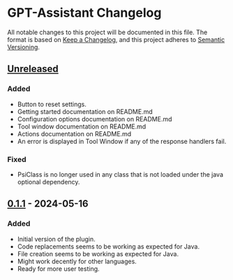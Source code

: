 <!-- Keep a Changelog guide -> https://keepachangelog.com -->

# GPT-Assistant Changelog

All notable changes to this project will be documented in this file.
The format is based on [Keep a Changelog](https://keepachangelog.com/en/1.1.0/),
and this project adheres to [Semantic Versioning](https://semver.org/spec/v2.0.0.html).

## [Unreleased]

### Added
- Button to reset settings.
- Getting started documentation on README.md
- Configuration options documentation on README.md
- Tool window documentation on README.md
- Actions documentation on README.md
- An error is displayed in Tool Window if any of the response handlers fail.

### Fixed

- PsiClass is no longer used in any class that is not loaded under the java optional dependency.

## [0.1.1] - 2024-05-16

### Added

- Initial version of the plugin.
- Code replacements seems to be working as expected for Java.
- File creation seems to be working as expected for Java.
- Might work decently for other languages.
- Ready for more user testing.

[Unreleased]: https://github.com/Feddericokz/GPT-Assistant/compare/v0.1.1...HEAD
[0.1.1]: https://github.com/Feddericokz/GPT-Assistant/commits/v0.1.1
